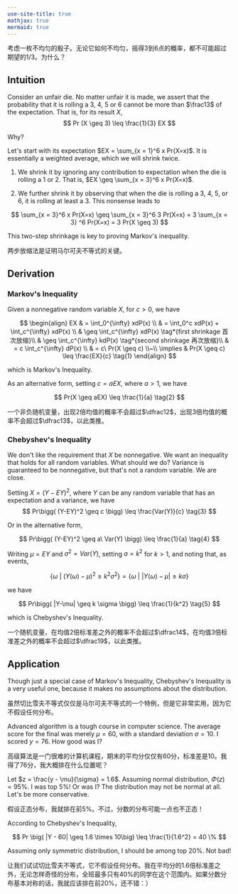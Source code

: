 ```yaml
---
use-site-title: true
mathjax: true
mermaid: true
---
```


考虑一枚不均匀的骰子。无论它如何不均匀，摇得3到6点的概率，都不可能超过期望的1/3。为什么？

## Intuition

Consider an unfair die. No matter unfair it is made, we assert that the probability that it is rolling a 3, 4, 5 or 6 cannot be more than $\frac13$ of the expectation. That is, for its result $X$,
$$
Pr (X \geq 3) \leq \frac{1}{3} EX
$$

Why?

Let's start with its expectation $EX = \sum_{x = 1}^6 x Pr(X=x)$. It is essentially a weighted average, which we will shrink twice. 

1. We shrink it by ignoring any contribution to expectation when the die is rolling a $1$ or $2$. That is, $EX \geq \sum_{x = 3}^6 x Pr(X=x)$.
   
2. We further shrink it by observing that when the die is rolling a 3, 4, 5, or 6, it is rolling at least a 3. This nonsense leads to 

$$
\sum_{x = 3}^6 x Pr(X=x) \geq \sum_{x = 3}^6 3 Pr(X=x) = 3 \sum_{x = 3} ^6 Pr(X=x) = 3 Pr(X \geq 3)
$$

This two-step shrinkage is key to proving Markov's inequality.

两步放缩法是证明马尔可夫不等式的关键。

## Derivation

### Markov's Inequality

Given a nonnegative random variable $X$,  for $c > 0$, we have

$$
\begin{align}
    EX & = \int_0^{\infty} xdP(x) \\
    & = \int_0^c xdP(x) + \int_c^{\infty} xdP(x) \\
    & \geq \int_c^{\infty} xdP(x)  \tag*{first shrinkage 首次放缩}\\
    & \geq \int_c^{\infty} kdP(x)  \tag*{second shrinkage 再次放缩}\\
    & = c \int_c^{\infty} dP(x) \\
    & = c\ Pr(X  \geq c) \\~\\
    \implies & Pr(X \geq c) \leq \frac{EX}{c} \tag{1}
\end{align}
$$

which is Markov's Inequality.

As an alternative form, setting $c = a EX$, where $a > 1$, we have

$$
Pr(X \geq aEX) \leq \frac{1}{a} \tag{2}
$$

一个非负随机变量，出现2倍均值的概率不会超过$\dfrac12$，出现3倍均值的概率不会超过$\dfrac13$，以此类推。

### Chebyshev's Inequality

We don't like the requirement that $X$ be nonnegative. We want an inequality that holds for all random variables. What should we do? Variance is guaranteed to be nonnegative, but that's not a random variable. We are close.

Setting $X =  (Y-EY)^2$, where $Y$ can be any random variable that has an expectation and a variance, we have
$$
Pr\bigg( (Y-EY)^2 \geq c \bigg) \leq \frac{Var(Y)}{c} \tag{3}
$$

Or in the alternative form,

$$
Pr\bigg( (Y-EY)^2 \geq a\ Var(Y) \bigg) \leq \frac{1}{a} \tag{4}
$$

Writing $\mu = EY$ and $\sigma^2 = Var(Y)$, setting $a = k^2$ for $k > 1$, and noting that, as events,

$$
\bigg\{\omega\ \bigg|\ (Y(\omega) - \mu)^2 \geq k^2 \sigma^2 \bigg\} = \bigg\{\omega\ \bigg|\ |Y(\omega) - \mu| \geq k \sigma \bigg\}
$$

we have

$$
Pr\bigg( |Y-\mu| \geq k \sigma \bigg) \leq \frac{1}{k^2} \tag{5}
$$

which is Chebyshev's Inequality.

一个随机变量，在均值2倍标准差之外的概率不会超过$\dfrac14$，在均值3倍标准差之外的概率不会超过$\dfrac19$，以此类推。

## Application

Though just a special case of Markov's Inequality, Chebyshev's Inequality is a very useful one, because it makes no assumptions about the distribution.

虽然切比雪夫不等式仅仅是马尔可夫不等式的一个特例，但是它非常实用，因为它不假设任何分布。

Advanced algorithm is a tough course in computer science. The average score for the final was merely $\mu = 60$, with a standard deviation $\sigma = 10$. I scored $y = 76$. How good was I?

高级算法是一门很难的计算机课程，期末的平均分仅仅有60分，标准差是10。我得了76分，我大概排在什么位置呢？

Let $z = \frac{y - \mu}{\sigma} = 1.6$. Assuming normal distribution, $\Phi(z) = 95\%$. I was top 5%! Or was I? The distribution may not be normal at all. Let's be more conservative.

假设正态分布，我就排在前5%。不过，分数的分布可能一点也不正态！

According to Chebyshev's Inequality, 

$$
Pr \big( |Y - 60| \geq 1.6 \times 10\big) \leq \frac{1}{1.6^2} = 40 \%
$$

Assuming only symmetric distribution, I should be among top 20%. Not bad!

让我们试试切比雪夫不等式，它不假设任何分布。我在平均分的1.6倍标准差之外，无论怎样奇怪的分布，全班最多只有40%的同学在这个范围内。如果分数分布基本对称的话，我就应该排在前20%，还不错：）